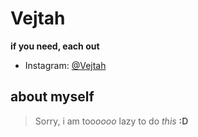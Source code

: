 # Vejtah
**if you need, each out** 
- Instagram: [@Vejtah][1]
## about myself
> Sorry, i am too*oooo* lazy to do *this* **:D**
<!---
Vejtah/Vejtah is a ✨ special ✨ repository because its `README.md` (this file) appears on your GitHub profile.
You can click the Preview link to take a look at your changes.
--->
[1]: https://www.instagram.com/vejtah/
